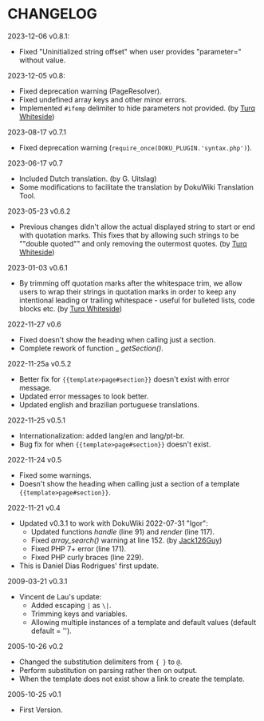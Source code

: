 # CHANGELOG

2023-12-06 v0.8.1:
* Fixed "Uninitialized string offset" when user provides "parameter=" without value.

2023-12-05 v0.8:
* Fixed deprecation warning (PageResolver).
* Fixed undefined array keys and other minor errors.
* Implemented `#ifemp` delimiter to hide parameters not provided. (by [Turq Whiteside](https://github.com/TurqW))

2023-08-17 v0.7.1
* Fixed deprecation warning (`require_once(DOKU_PLUGIN.'syntax.php')`).

2023-06-17 v0.7
* Included Dutch translation. (by G. Uitslag)
* Some modifications to facilitate the translation by DokuWiki Translation Tool.

2023-05-23 v0.6.2
* Previous changes didn't allow the actual displayed string to start or end with quotation marks. This fixes that by allowing such strings to be ""double quoted"" and only removing the outermost quotes. (by [Turq Whiteside](https://github.com/TurqW))

2023-01-03 v0.6.1
* By trimming off quotation marks after the whitespace trim, we allow users to wrap their strings in quotation marks in order to keep any intentional leading or trailing whitespace - useful for bulleted lists, code blocks etc. (by [Turq Whiteside](https://github.com/TurqW))

2022-11-27 v0.6
* Fixed doesn't show the heading when calling just a section.
* Complete rework of function _ _getSection()_.

2022-11-25a v0.5.2
* Better fix for `{{template>page#section}}` doesn't exist with error message.
* Updated error messages to look better.
* Updated english and brazilian portuguese translations.

2022-11-25 v0.5.1
* Internationalization: added lang/en and lang/pt-br.
* Bug fix for when `{{template>page#section}}` doesn't exist.

2022-11-24 v0.5
* Fixed some warnings.
* Doesn't show the heading when calling just a section of a template `{{template>page#section}}`.

2022-11-21 v0.4
* Updated v0.3.1 to work with DokuWiki 2022-07-31 "Igor":
  * Updated functions _handle_ (line 91) and _render_ (line 117).
  * Fixed _array_search()_ warning at line 152. (by [Jack126Guy](https://github.com/jack126guy))
  * Fixed PHP 7+ error (line 171).
  * Fixed PHP curly braces (line 229).
* This is Daniel Dias Rodrigues' first update.

2009-03-21 v0.3.1
* Vincent de Lau's update:
  * Added escaping `|` as `\|`.
  * Trimming keys and variables.
  * Allowing multiple instances of a template and default values (default default = '').

2005-10-26 v0.2
* Changed the substitution delimiters from `{ }` to `@`.
* Perform substitution on parsing rather then on output.
* When the template does not exist show a link to create the template.

2005-10-25 v0.1
* First Version.
